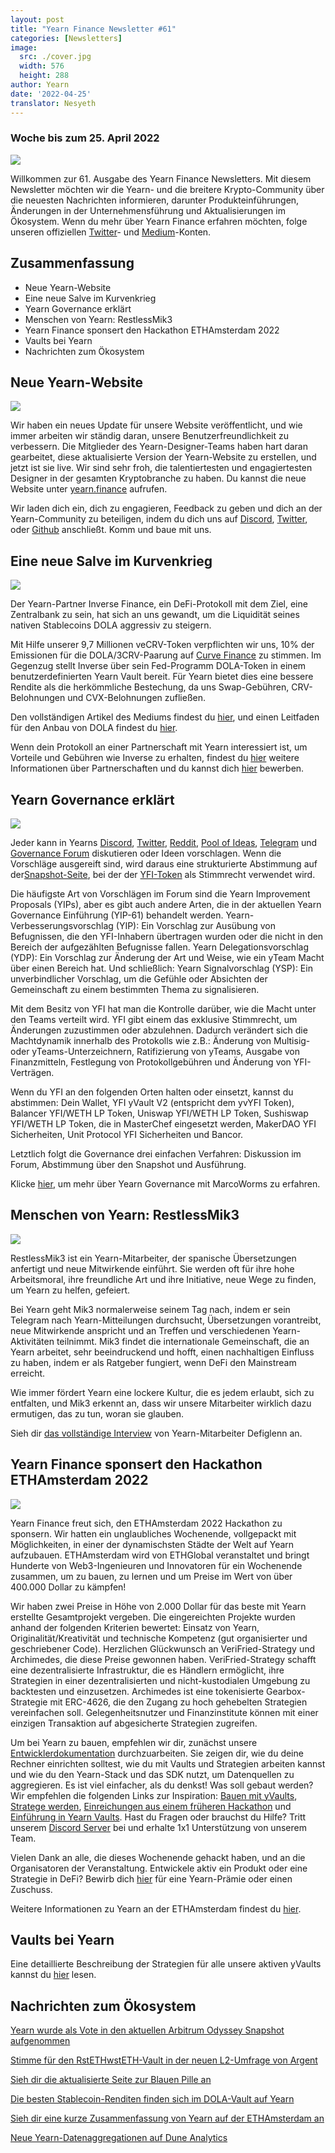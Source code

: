 ```yaml
---
layout: post
title: "Yearn Finance Newsletter #61"
categories: [Newsletters]
image:
  src: ./cover.jpg
  width: 576
  height: 288
author: Yearn
date: '2022-04-25'
translator: Nesyeth
---
```


### Woche bis zum 25. April 2022

![](./image1.jpg?w=900&h=453)

Willkommen zur 61. Ausgabe des Yearn Finance Newsletters. Mit diesem Newsletter möchten wir die Yearn- und die breitere Krypto-Community über die neuesten Nachrichten informieren, darunter Produkteinführungen, Änderungen in der Unternehmensführung und Aktualisierungen im Ökosystem. Wenn du mehr über Yearn Finance erfahren möchten, folge unseren offiziellen [Twitter](https://twitter.com/iearnfinance)- und [Medium](https://medium.com/iearn)-Konten.

## Zusammenfassung

- Neue Yearn-Website
- Eine neue Salve im Kurvenkrieg
- Yearn Governance erklärt
- Menschen von Yearn: RestlessMik3
- Yearn Finance sponsert den Hackathon ETHAmsterdam 2022
- Vaults bei Yearn
- Nachrichten zum Ökosystem

## Neue Yearn-Website

![](./image2.jpg?w=900&h=458)

Wir haben ein neues Update für unsere Website veröffentlicht, und wie immer arbeiten wir ständig daran, unsere Benutzerfreundlichkeit zu verbessern. Die Mitglieder des Yearn-Designer-Teams haben hart daran gearbeitet, diese aktualisierte Version der Yearn-Website zu erstellen, und jetzt ist sie live. Wir sind sehr froh, die talentiertesten und engagiertesten Designer in der gesamten Kryptobranche zu haben. Du kannst die neue Website unter [yearn.finance](https://yearn.finance/#/portfolio) aufrufen.

Wir laden dich ein, dich zu engagieren, Feedback zu geben und dich an der Yearn-Community zu beteiligen, indem du dich uns auf [Discord](https://discord.gg/8rF374XkXy), [Twitter](https://twitter.com/iearnfinance), oder [Github](http://github.com/yearn) anschließt. Komm und baue mit uns.

## Eine neue Salve im Kurvenkrieg

![](./image3.jpg?w=900&h=506)

Der Yearn-Partner Inverse Finance, ein DeFi-Protokoll mit dem Ziel, eine Zentralbank zu sein, hat sich an uns gewandt, um die Liquidität seines nativen Stablecoins DOLA aggressiv zu steigern.

Mit Hilfe unserer 9,7 Millionen veCRV-Token verpflichten wir uns, 10% der Emissionen für die DOLA/3CRV-Paarung auf [Curve Finance](https://curve.fi/) zu stimmen. Im Gegenzug stellt Inverse über sein Fed-Programm DOLA-Token in einem benutzerdefinierten Yearn Vault bereit. Für Yearn bietet dies eine bessere Rendite als die herkömmliche Bestechung, da uns Swap-Gebühren, CRV-Belohnungen und CVX-Belohnungen zufließen.

Den vollständigen Artikel des Mediums findest du [hier](https://medium.com/inverse-finance/a-new-salvo-in-the-curve-wars-c2badffa0123), und einen Leitfaden für den Anbau von DOLA findest du [hier](https://medium.com/inverse-finance/how-to-farm-dola-incentives-today-using-curve-yearn-2a150a2b3afb).

Wenn dein Protokoll an einer Partnerschaft mit Yearn interessiert ist, um Vorteile und Gebühren wie Inverse zu erhalten, findest du [hier](https://twitter.com/iearnfinance/status/1367508483952771075) weitere Informationen über Partnerschaften und du kannst dich [hier](https://yearnfinance.typeform.com/to/uP7xOJUN) bewerben.

## Yearn Governance erklärt

![](./image4.jpg?w=900&h=482)

Jeder kann in Yearns [Discord](https://discord.com/invite/6PNv2nF), [Twitter](https://twitter.com/iearnfinance), [Reddit](https://www.reddit.com/r/yearn_finance), [Pool of Ideas](https://yearnfinance.notion.site/yearnfinance/Pool-of-Ideas-d75383ade9154d8bb6163388c6c2b39b), [Telegram](https://t.me/yearnfinance/) und [Governance Forum](https://gov.yearn.finance/) diskutieren oder Ideen vorschlagen. Wenn die Vorschläge ausgereift sind, wird daraus eine strukturierte Abstimmung auf der[Snapshot-Seite](https://yearn.snapshot.page/#/), bei der der [YFI-Token](https://www.coingecko.com/en/coins/yearn-finance) als Stimmrecht verwendet wird.

Die häufigste Art von Vorschlägen im Forum sind die Yearn Improvement Proposals (YIPs), aber es gibt auch andere Arten, die in der aktuellen Yearn Governance Einführung (YIP-61) behandelt werden. Yearn-Verbesserungsvorschlag (YIP): Ein Vorschlag zur Ausübung von Befugnissen, die den YFI-Inhabern übertragen wurden oder die nicht in den Bereich der aufgezählten Befugnisse fallen. Yearn Delegationsvorschlag (YDP): Ein Vorschlag zur Änderung der Art und Weise, wie ein yTeam Macht über einen Bereich hat. Und schließlich: Yearn Signalvorschlag (YSP): Ein unverbindlicher Vorschlag, um die Gefühle oder Absichten der Gemeinschaft zu einem bestimmten Thema zu signalisieren.

Mit dem Besitz von YFI hat man die Kontrolle darüber, wie die Macht unter den Teams verteilt wird. YFI gibt einem das exklusive Stimmrecht, um Änderungen zuzustimmen oder abzulehnen. Dadurch verändert sich die Machtdynamik innerhalb des Protokolls wie z.B.: Änderung von Multisig- oder yTeams-Unterzeichnern, Ratifizierung von yTeams, Ausgabe von Finanzmitteln, Festlegung von Protokollgebühren und Änderung von YFI-Verträgen.

Wenn du YFI an den folgenden Orten halten oder einsetzt, kannst du abstimmen: Dein Wallet, YFI yVault V2 (entspricht dem yvYFI Token), Balancer YFI/WETH LP Token, Uniswap YFI/WETH LP Token, Sushiswap YFI/WETH LP Token, die in MasterChef eingesetzt werden, MakerDAO YFI Sicherheiten, Unit Protocol YFI Sicherheiten und Bancor.

Letztlich folgt die Governance drei einfachen Verfahren: Diskussion im Forum, Abstimmung über den Snapshot und Ausführung.

Klicke [hier](https://medium.com/iearn/yearn-governance-explained-proposals-yfi-token-and-execution-113ec86c3a3f), um mehr über Yearn Governance mit MarcoWorms zu erfahren.

## Menschen von Yearn: RestlessMik3

![](./image5.jpg?w=400&h=294)

RestlessMik3 ist ein Yearn-Mitarbeiter, der spanische Übersetzungen anfertigt und neue Mitwirkende einführt. Sie werden oft für ihre hohe Arbeitsmoral, ihre freundliche Art und ihre Initiative, neue Wege zu finden, um Yearn zu helfen, gefeiert.

Bei Yearn geht Mik3 normalerweise seinem Tag nach, indem er sein Telegram nach Yearn-Mitteilungen durchsucht, Übersetzungen vorantreibt, neue Mitwirkende anspricht und an Treffen und verschiedenen Yearn-Aktivitäten teilnimmt. Mik3 findet die internationale Gemeinschaft, die an Yearn arbeitet, sehr beeindruckend und hofft, einen nachhaltigen Einfluss zu haben, indem er als Ratgeber fungiert, wenn DeFi den Mainstream erreicht.

Wie immer fördert Yearn eine lockere Kultur, die es jedem erlaubt, sich zu entfalten, und Mik3 erkennt an, dass wir unsere Mitarbeiter wirklich dazu ermutigen, das zu tun, woran sie glauben.

Sieh dir [das vollständige Interview](https://medium.com/iearn/people-of-yearn-restlessmik3-d487b15ce051) von Yearn-Mitarbeiter Defiglenn an.

## Yearn Finance sponsert den Hackathon ETHAmsterdam 2022

![](./image6.jpg?w=900&h=450)

Yearn Finance freut sich, den ETHAmsterdam 2022 Hackathon zu sponsern. Wir hatten ein unglaubliches Wochenende, vollgepackt mit Möglichkeiten, in einer der dynamischsten Städte der Welt auf Yearn aufzubauen. ETHAmsterdam wird von ETHGlobal veranstaltet und bringt Hunderte von Web3-Ingenieuren und Innovatoren für ein Wochenende zusammen, um zu bauen, zu lernen und um Preise im Wert von über 400.000 Dollar zu kämpfen!

Wir haben zwei Preise in Höhe von 2.000 Dollar für das beste mit Yearn erstellte Gesamtprojekt vergeben. Die eingereichten Projekte wurden anhand der folgenden Kriterien bewertet: Einsatz von Yearn, Originalität/Kreativität und technische Kompetenz (gut organisierter und geschriebener Code). Herzlichen Glückwunsch an VeriFried-Strategy und Archimedes, die diese Preise gewonnen haben. VeriFried-Strategy schafft eine dezentralisierte Infrastruktur, die es Händlern ermöglicht, ihre Strategien in einer dezentralisierten und nicht-kustodialen Umgebung zu backtesten und einzusetzen. Archimedes ist eine tokenisierte Gearbox-Strategie mit ERC-4626, die den Zugang zu hoch gehebelten Strategien vereinfachen soll. Gelegenheitsnutzer und Finanzinstitute können mit einer einzigen Transaktion auf abgesicherte Strategien zugreifen.

Um bei Yearn zu bauen, empfehlen wir dir, zunächst unsere [Entwicklerdokumentation](https://docs.yearn.finance/) durchzuarbeiten. Sie zeigen dir, wie du deine Rechner einrichten solltest, wie du mit Vaults und Strategien arbeiten kannst und wie du den Yearn-Stack und das SDK nutzt, um Datenquellen zu aggregieren. Es ist viel einfacher, als du denkst! Was soll gebaut werden? Wir empfehlen die folgenden Links zur Inspiration: [Bauen mit yVaults](https://medium.com/iearn/yearn-partners-building-with-yvaults-4cd042ea092), [Stratege werden](https://www.youtube.com/watch?v=NVR3teJw0Y0), [Einreichungen aus einem früheren Hackathon](https://dorahacks.io/hackathon/ethdenver22virtual/?bounty=Yearn%20Finance) und [Einführung in Yearn Vaults](https://www.youtube.com/watch?v=a1TsO62402c). Hast du Fragen oder brauchst du Hilfe? Tritt unserem [Discord Server](https://discord.com/invite/yearn) bei und erhalte 1x1 Unterstützung von unserem Team.

Vielen Dank an alle, die dieses Wochenende gehackt haben, und an die Organisatoren der Veranstaltung. Entwickele aktiv ein Produkt oder eine Strategie in DeFi? Bewirb dich [hier](https://yearnfinance.notion.site/Welcome-to-Yearn-Finance-26d6c4210e3e405c9f02f84ba567a249) für eine Yearn-Prämie oder einen Zuschuss.

Weitere Informationen zu Yearn an der ETHAmsterdam findest du [hier](https://medium.com/iearn/yearn-finance-is-sponsoring-the-ethamsterdam-2022-hackathon-a9110e906424).

## Vaults bei Yearn 

Eine detaillierte Beschreibung der Strategien für alle unsere aktiven yVaults kannst du [hier](https://medium.com/yearn-state-of-the-vaults/the-vaults-at-yearn-9237905ffed3) lesen.

## Nachrichten zum Ökosystem

[Yearn wurde als Vote in den aktuellen Arbitrum Odyssey Snapshot aufgenommen](https://twitter.com/iearnfinance/status/1513921428516605954)

[Stimme für den RstETHwstETH-Vault in der neuen L2-Umfrage von Argent](https://twitter.com/argentHQ/status/1514172474044432387)

[Sieh dir die aktualisierte Seite zur Blauen Pille an](https://twitter.com/iearnfinance/status/1518390663355768833)

[Die besten Stablecoin-Renditen finden sich im DOLA-Vault auf Yearn](https://twitter.com/joinwido/status/1517174426684567555)

[Sieh dir eine kurze Zusammenfassung von Yearn auf der ETHAmsterdam an](https://twitter.com/YFI_interns/status/1517710156594917377)

[Neue Yearn-Datenaggregationen auf Dune Analytics](https://twitter.com/iearnfinance/status/1517213158968111106)

